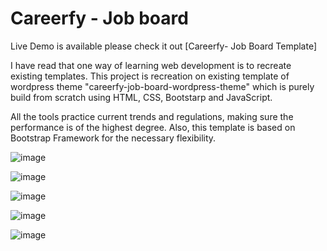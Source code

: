 # Careerfy - Job board
Live Demo is available please check it out [Careerfy- Job Board Template]

I have read that one way of learning web development is to recreate existing templates. This project is recreation on existing template of wordpress theme "careerfy-job-board-wordpress-theme" which is purely build from scratch using HTML, CSS, Bootstarp and JavaScript.

All the tools practice current trends and regulations, making sure the performance is of the highest degree. Also, this template is based on Bootstrap Framework for the necessary flexibility.

![image](https://user-images.githubusercontent.com/71175611/118281389-c6778280-b4ea-11eb-9766-3460d4b4eaec.png)


![image](https://user-images.githubusercontent.com/71175611/118281315-b364b280-b4ea-11eb-87b9-02731aeb6714.png)


![image](https://user-images.githubusercontent.com/71175611/118281099-7d273300-b4ea-11eb-943c-9e0620eade25.png)


![image](https://user-images.githubusercontent.com/71175611/118281163-90d29980-b4ea-11eb-96f8-894273c654f4.png)


![image](https://user-images.githubusercontent.com/71175611/118281250-a21ba600-b4ea-11eb-8d62-461f7b756cee.png)
